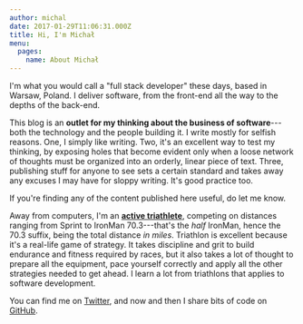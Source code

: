 ```yaml
---
author: michal
date: 2017-01-29T11:06:31.000Z
title: Hi, I'm Michał
menu:
  pages:
    name: About Michał
---
```


I'm what you would call a "full stack developer" these days, based in Warsaw, Poland. I deliver software, from the front-end all the way to the depths of the back-end.

<!--more-->

This blog is an __outlet for my thinking about the business of software__---both the technology and the people building it. I write mostly for selfish reasons. One, I simply like writing. Two, it's an excellent way to test my thinking, by exposing holes that become evident only when a loose network of thoughts must be organized into an orderly, linear piece of text. Three, publishing stuff for anyone to see sets a certain standard and takes away any excuses I may have for sloppy writing. It's good practice too.

If you're finding any of the content published here useful, do let me know.

Away from computers, I'm an [__active triathlete__](https://triathlon.paluchowski.com), competing on distances ranging from Sprint to IronMan 70.3---that's the _half_ IronMan, hence the 70.3 suffix, being the total distance _in miles_. Triathlon is excellent because it's a real-life game of strategy. It takes discipline and grit to build endurance and fitness required by races, but it also takes a lot of thought to prepare all the equipment, pace yourself correctly and apply all the other strategies needed to get ahead. I learn a lot from triathlons that applies to software development.

You can find me on [Twitter](https://twitter.com/mpaluchowski), and now and then I share bits of code on [GitHub](https://github.com/mpaluchowski).

